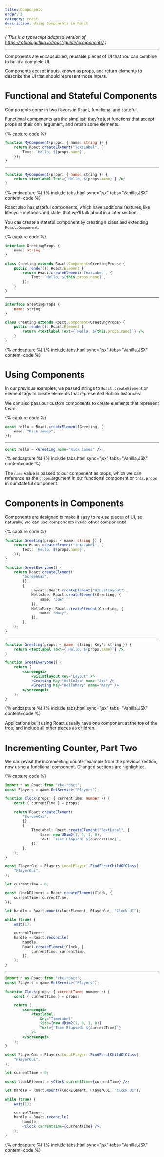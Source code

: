 ```yaml
---
title: Components
order: 3
category: roact
description: Using Components in Roact
---
```

_( This is a typescript adapted version of https://roblox.github.io/roact/guide/components/ )_

----

Components are encapsulated, reusable pieces of UI that you can combine to build a complete UI.

Components accept inputs, known as props, and return elements to describe the UI that should represent those inputs.


# Functional and Stateful Components
Components come in two flavors in Roact, functional and stateful.

Functional components are the simplest: they're just functions that accept props as their only argument, and return some elements.


{% capture code %}
```ts
function MyComponent(props: { name: string }) {
	return Roact.createElement("TextLabel", {
		Text: `Hello, ${props.name}`,
	});
}
```
***
```jsx
function MyComponent(props: { name: string }) {
	return <textlabel Text={`Hello, ${props.name}`} />;
}
```
{% endcapture %}
{% include tabs.html sync="jsx" tabs="Vanilla,JSX" content=code %}


Roact also has stateful components, which have additional features, like lifecycle methods and state, that we'll talk about in a later section.

You can create a stateful component by creating a class and extending `Roact.Component`.



{% capture code %}
```ts
interface GreetingProps {
	name: string;
}

class Greeting extends Roact.Component<GreetingProps> {
	public render(): Roact.Element {
		return Roact.createElement("TextLabel", {
			Text: `Hello, ${this.props.name}`,
		});
	}
}
```
***
```jsx
interface GreetingProps {
	name: string;
}

class Greeting extends Roact.Component<GreetingProps> {
	public render(): Roact.Element {
		return <textlabel Text={`Hello, ${this.props.name}`} />;
	}
}
```
{% endcapture %}
{% include tabs.html sync="jsx" tabs="Vanilla,JSX" content=code %}

# Using Components
In our previous examples, we passed strings to `Roact.createElement` or element tags to create elements that represented Roblox Instances.

We can also pass our custom components to create elements that represent them:

{% capture code %}
```ts
const hello = Roact.createElement(Greeting, {
	name: "Rick James",
});
```
***
```jsx
const hello = <Greeting name="Rick James" />;
```
{% endcapture %}
{% include tabs.html sync="jsx" tabs="Vanilla,JSX" content=code %}

The `name` value is passed to our component as props, which we can reference as the `props` argument in our functional component or `this.props` in our stateful component.

# Components in Components
Components are designed to make it easy to re-use pieces of UI, so naturally, we can use components inside other components!

{% capture code %}
```ts
function Greeting(props: { name: string }) {
	return Roact.createElement("TextLabel", {
		Text: `Hello, ${props.name}`,
	});
}

function GreetEveryone() {
	return Roact.createElement(
		"ScreenGui",
		{},
		{
			Layout: Roact.createElement("UIListLayout"),
			HelloJoe: Roact.createElement(Greeting, {
				name: "Joe",
			}),
			HelloMary: Roact.createElement(Greeting, {
				name: "Mary",
			}),
		},
	);
}
```
***
```jsx
function Greeting(props: { name: string; Key?: string }) {
	return <textlabel Text={`Hello, ${props.name}`} />;
}

function GreetEveryone() {
	return (
		<screengui>
			<uilistlayout Key="Layout" />
			<Greeting Key="HelloJoe" name="Joe" />
			<Greeting Key="HelloMary" name="Mary" />
		</screengui>
	);
}
```
{% endcapture %}
{% include tabs.html sync="jsx" tabs="Vanilla,JSX" content=code %}


Applications built using Roact usually have one component at the top of the tree, and include all other pieces as children.

# Incrementing Counter, Part Two
We can revisit the incrementing counter example from the previous section, now using a functional component. Changed sections are highlighted.


{% capture code %}
```ts
import * as Roact from "rbx-roact";
const Players = game.GetService("Players");

function Clock(props: { currentTime: number }) {
	const { currentTime } = props;

	return Roact.createElement(
		"ScreenGui",
		{},
		{
			TimeLabel: Roact.createElement("TextLabel", {
				Size: new UDim2(1, 0, 1, 0),
				Text: `Time Elapsed: ${currentTime}`,
			}),
		},
	);
}

const PlayerGui = Players.LocalPlayer!.FindFirstChildOfClass(
	"PlayerGui",
);

let currentTime = 0;

const clockElement = Roact.createElement(Clock, {
	currentTime: currentTime,
});

let handle = Roact.mount(clockElement, PlayerGui, "Clock UI");

while (true) {
	wait(1);

	currentTime++;
	handle = Roact.reconcile(
		handle,
		Roact.createElement(Clock, {
			currentTime: currentTime,
		}),
	);
}
```
***
```jsx
import * as Roact from "rbx-roact";
const Players = game.GetService("Players");

function Clock(props: { currentTime: number }) {
	const { currentTime } = props;

	return (
		<screengui>
			<textlabel
				Key="TimeLabel"
				Size={new UDim2(1, 0, 1, 0)}
				Text={`Time Elapsed: ${currentTime}`}
			/>
		</screengui>
	);
}

const PlayerGui = Players.LocalPlayer!.FindFirstChildOfClass(
	"PlayerGui",
);

let currentTime = 0;

const clockElement = <Clock currentTime={currentTime} />;

let handle = Roact.mount(clockElement, PlayerGui, "Clock UI");

while (true) {
	wait(1);

	currentTime++;
	handle = Roact.reconcile(
		handle,
		<Clock currentTime={currentTime} />,
	);
}
```
{% endcapture %}
{% include tabs.html sync="jsx" tabs="Vanilla,JSX" content=code %}